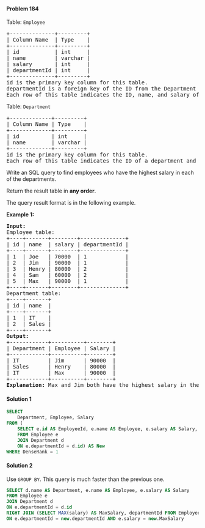 #### Problem 184

Table: `Employee`
<pre>
+--------------+---------+
| Column Name  | Type    |
+--------------+---------+
| id           | int     |
| name         | varchar |
| salary       | int     |
| departmentId | int     |
+--------------+---------+
id is the primary key column for this table.
departmentId is a foreign key of the ID from the Department table.
Each row of this table indicates the ID, name, and salary of an employee. It also contains the ID of their department.
</pre>

Table: `Department`
<pre>
+-------------+---------+
| Column Name | Type    |
+-------------+---------+
| id          | int     |
| name        | varchar |
+-------------+---------+
id is the primary key column for this table.
Each row of this table indicates the ID of a department and its name.
</pre> 

Write an SQL query to find employees who have the highest salary in each of the departments.

Return the result table in **any order**.

The query result format is in the following example.

 

**Example 1:**
<pre>
<b>Input:</b> 
Employee table:
+----+-------+--------+--------------+
| id | name  | salary | departmentId |
+----+-------+--------+--------------+
| 1  | Joe   | 70000  | 1            |
| 2  | Jim   | 90000  | 1            |
| 3  | Henry | 80000  | 2            |
| 4  | Sam   | 60000  | 2            |
| 5  | Max   | 90000  | 1            |
+----+-------+--------+--------------+
Department table:
+----+-------+
| id | name  |
+----+-------+
| 1  | IT    |
| 2  | Sales |
+----+-------+
<b>Output:</b> 
+------------+----------+--------+
| Department | Employee | Salary |
+------------+----------+--------+
| IT         | Jim      | 90000  |
| Sales      | Henry    | 80000  |
| IT         | Max      | 90000  |
+------------+----------+--------+
<b>Explanation:</b> Max and Jim both have the highest salary in the IT department and Henry has the highest salary in the Sales department.
</pre>

#### Solution 1

```sql
SELECT 
    Department, Employee, Salary
FROM (
    SELECT e.id AS EmployeeId, e.name AS Employee, e.salary AS Salary, d.name AS Department, DENSE_RANK() OVER (PARTITION BY d.name ORDER BY e.salary DESC) AS DenseRank
    FROM Employee e
    JOIN Department d 
    ON e.departmentId = d.id) AS New
WHERE DenseRank = 1  
```

#### Solution 2

Use `GROUP BY`. This query is much faster than the previous one.
```sql
SELECT d.name AS Department, e.name AS Employee, e.salary AS Salary
FROM Employee e
JOIN Department d 
ON e.departmentId = d.id
RIGHT JOIN (SELECT MAX(salary) AS MaxSalary, departmentId FROM Employee GROUP BY departmentId) AS new
ON e.departmentId = new.departmentId AND e.salary = new.MaxSalary
```